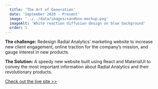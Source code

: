 ```yaml
---
  title: 'The Art of Generation'
  date: 'September 2020 - Present'
  image: '../../data/images/sandbox-mockup.png'
  imageAlt: 'White reaction diffusion design on blue background'
  order: 1
---
```


**The challenge:** Redesign Radial Analytics’ marketing website to increase new client engagement, online traction for the company’s mission, and gauge interest in new products.

**The Solution:** A speedy new website built using React and MaterialUI to convey the most important information about Radial Analytics and their revolutionary products.

[Check out the live site >>](https://www.radialanalytics.com)
